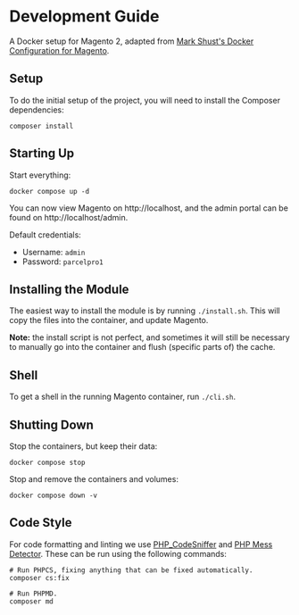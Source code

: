 # Development Guide

A Docker setup for Magento 2, adapted from [Mark Shust's Docker Configuration for Magento](https://github.com/markshust/docker-magento).

## Setup

To do the initial setup of the project, you will need to install the Composer dependencies:

```shell
composer install
```

## Starting Up

Start everything:

```shell
docker compose up -d
```

You can now view Magento on http://localhost, and the admin portal can be found on http://localhost/admin.

Default credentials:

- Username: `admin`
- Password: `parcelpro1`

## Installing the Module

The easiest way to install the module is by running `./install.sh`.
This will copy the files into the container, and update Magento.

**Note:** the install script is not perfect, and sometimes it will still be necessary to manually go into the container and flush (specific parts of) the cache.

## Shell

To get a shell in the running Magento container, run `./cli.sh`.

## Shutting Down

Stop the containers, but keep their data:

```shell
docker compose stop
```

Stop and remove the containers and volumes:

```shell
docker compose down -v
```

## Code Style

For code formatting and linting we use [PHP_CodeSniffer](https://github.com/squizlabs/PHP_CodeSniffer) and [PHP Mess Detector](https://phpmd.org).
These can be run using the following commands:

```shell
# Run PHPCS, fixing anything that can be fixed automatically.
composer cs:fix

# Run PHPMD.
composer md
```
